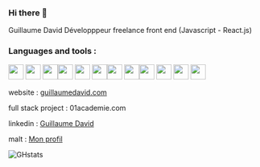 ### Hi there 👋


Guillaume David Développpeur freelance front end (Javascript - React.js)

### Languages and tools : 

<img src="https://cdn.jsdelivr.net/gh/devicons/devicon/icons/git/git-plain-wordmark.svg" width="30px"/> <img src="https://cdn.jsdelivr.net/gh/devicons/devicon/icons/html5/html5-original.svg" width="30px"/>  <img src="https://cdn.jsdelivr.net/gh/devicons/devicon/icons/css3/css3-original.svg" width="30px"/><img src="https://cdn.jsdelivr.net/gh/devicons/devicon/icons/sass/sass-original.svg" width="30px"/> <img src="https://cdn.jsdelivr.net/gh/devicons/devicon/icons/javascript/javascript-plain.svg" width="30px"/> <img src="https://cdn.jsdelivr.net/gh/devicons/devicon/icons/typescript/typescript-original.svg" width="30px"/><img src="https://cdn.jsdelivr.net/gh/devicons/devicon/icons/react/react-original.svg" width="30px"/> <img src="https://cdn.jsdelivr.net/gh/devicons/devicon/icons/php/php-plain.svg" width="30px"/><img src="https://cdn.jsdelivr.net/gh/devicons/devicon/icons/mysql/mysql-original-wordmark.svg" width="30px"/> <img src="https://cdn.jsdelivr.net/gh/devicons/devicon/icons/vscode/vscode-original.svg" width="30px"/> <img src="https://cdn.jsdelivr.net/gh/devicons/devicon/icons/nodejs/nodejs-original.svg" width="30px"/> <img src="https://cdn.jsdelivr.net/gh/devicons/devicon/icons/redux/redux-original.svg" width="30px"/>





website : [guillaumedavid.com](https://www.guillaumedavid.com/)

full stack project : 01academie.com

linkedin : [Guillaume David](https://www.linkedin.com/in/guillaume-david-5541271b9/)

malt : [Mon profil](https://www.malt.fr/profile/guillaumedavid2)

![GHstats](https://github-readme-stats.vercel.app/api?username=GuillaumeDaviid&show_icons=true)
